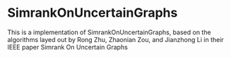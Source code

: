 # SimrankOnUncertainGraphs


This is a implementation of SimrankOnUncertainGraphs,
based on the algorithms layed out by Rong Zhu, Zhaonian Zou, and Jianzhong Li
in their IEEE paper Simrank On Uncertain Graphs

